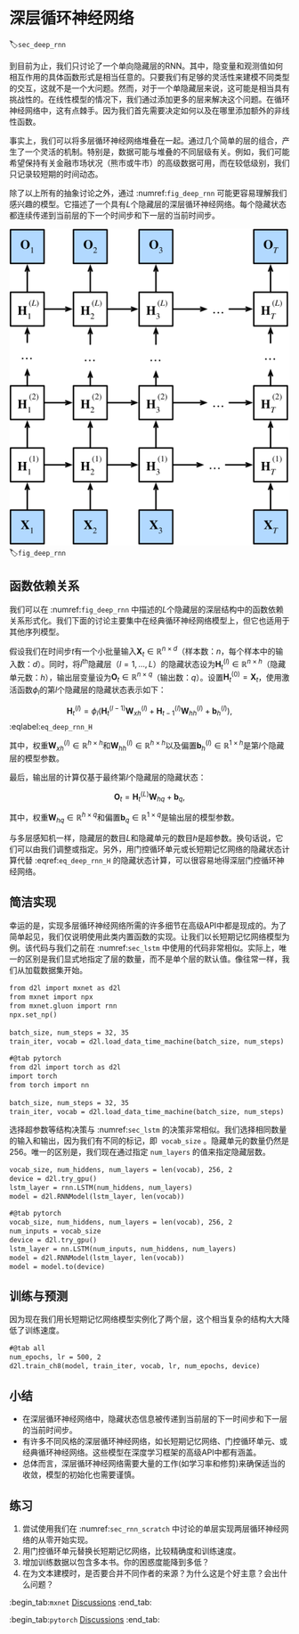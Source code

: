 # 深层循环神经网络

:label:`sec_deep_rnn`

到目前为止，我们只讨论了一个单向隐藏层的RNN。其中，隐变量和观测值如何相互作用的具体函数形式是相当任意的。只要我们有足够的灵活性来建模不同类型的交互，这就不是一个大问题。然而，对于一个单隐藏层来说，这可能是相当具有挑战性的。在线性模型的情况下，我们通过添加更多的层来解决这个问题。在循环神经网络中，这有点棘手。因为我们首先需要决定如何以及在哪里添加额外的非线性函数。

事实上，我们可以将多层循环神经网络堆叠在一起。通过几个简单的层的组合，产生了一个灵活的机制。特别是，数据可能与堆叠的不同层级有关。例如，我们可能希望保持有关金融市场状况（熊市或牛市）的高级数据可用，而在较低级别，我们只记录较短期的时间动态。

除了以上所有的抽象讨论之外，通过 :numref:`fig_deep_rnn` 可能更容易理解我们感兴趣的模型。它描述了一个具有$L$个隐藏层的深层循环神经网络。每个隐藏状态都连续传递到当前层的下一个时间步和下一层的当前时间步。

![深层循环神经网络的结构。](../img/deep-rnn.svg)
:label:`fig_deep_rnn`

## 函数依赖关系

我们可以在 :numref:`fig_deep_rnn` 中描述的$L$个隐藏层的深层结构中的函数依赖关系形式化。我们下面的讨论主要集中在经典循环神经网络模型上，但它也适用于其他序列模型。

假设我们在时间步$t$有一个小批量输入$\mathbf{X}_t \in \mathbb{R}^{n \times d}$（样本数：$n$，每个样本中的输入数：$d$）。同时，将$l^\mathrm{th}$隐藏层（$l=1,\ldots,L$）的隐藏状态设为$\mathbf{H}_t^{(l)}  \in \mathbb{R}^{n \times h}$（隐藏单元数：$h$），输出层变量设为$\mathbf{O}_t \in \mathbb{R}^{n \times q}$（输出数：$q$）。设置$\mathbf{H}_t^{(0)} = \mathbf{X}_t$，使用激活函数$\phi_l$的第$l$个隐藏层的隐藏状态表示如下：

$$\mathbf{H}_t^{(l)} = \phi_l(\mathbf{H}_t^{(l-1)} \mathbf{W}_{xh}^{(l)} + \mathbf{H}_{t-1}^{(l)} \mathbf{W}_{hh}^{(l)}  + \mathbf{b}_h^{(l)}),$$
:eqlabel:`eq_deep_rnn_H`

其中，权重$\mathbf{W}_{xh}^{(l)} \in \mathbb{R}^{h \times h}$和$\mathbf{W}_{hh}^{(l)} \in \mathbb{R}^{h \times h}$以及偏置$\mathbf{b}_h^{(l)} \in \mathbb{R}^{1 \times h}$是第$l$个隐藏层的模型参数。

最后，输出层的计算仅基于最终第$l$个隐藏层的隐藏状态：

$$\mathbf{O}_t = \mathbf{H}_t^{(L)} \mathbf{W}_{hq} + \mathbf{b}_q,$$

其中，权重$\mathbf{W}_{hq} \in \mathbb{R}^{h \times q}$和偏置$\mathbf{b}_q \in \mathbb{R}^{1 \times q}$是输出层的模型参数。

与多层感知机一样，隐藏层的数目$L$和隐藏单元的数目$h$是超参数。换句话说，它们可以由我们调整或指定。另外，用门控循环单元或长短期记忆网络的隐藏状态计算代替 :eqref:`eq_deep_rnn_H` 的隐藏状态计算，可以很容易地得深层门控循环神经网络。

## 简洁实现

幸运的是，实现多层循环神经网络所需的许多细节在高级API中都是现成的。为了简单起见，我们仅说明使用此类内置函数的实现。让我们以长短期记忆网络模型为例。该代码与我们之前在 :numref:`sec_lstm` 中使用的代码非常相似。实际上，唯一的区别是我们显式地指定了层的数量，而不是单个层的默认值。像往常一样，我们从加载数据集开始。

```{.python .input}
from d2l import mxnet as d2l
from mxnet import npx
from mxnet.gluon import rnn
npx.set_np()

batch_size, num_steps = 32, 35
train_iter, vocab = d2l.load_data_time_machine(batch_size, num_steps)
```

```{.python .input}
#@tab pytorch
from d2l import torch as d2l
import torch
from torch import nn

batch_size, num_steps = 32, 35
train_iter, vocab = d2l.load_data_time_machine(batch_size, num_steps)
```

选择超参数等结构决策与 :numref:`sec_lstm` 的决策非常相似。我们选择相同数量的输入和输出，因为我们有不同的标记，即` vocab_size` 。隐藏单元的数量仍然是256。唯一的区别是，我们现在通过指定 `num_layers` 的值来指定隐藏层数。

```{.python .input}
vocab_size, num_hiddens, num_layers = len(vocab), 256, 2
device = d2l.try_gpu()
lstm_layer = rnn.LSTM(num_hiddens, num_layers)
model = d2l.RNNModel(lstm_layer, len(vocab))
```

```{.python .input}
#@tab pytorch
vocab_size, num_hiddens, num_layers = len(vocab), 256, 2
num_inputs = vocab_size
device = d2l.try_gpu()
lstm_layer = nn.LSTM(num_inputs, num_hiddens, num_layers)
model = d2l.RNNModel(lstm_layer, len(vocab))
model = model.to(device)
```

## 训练与预测

因为现在我们用长短期记忆网络模型实例化了两个层，这个相当复杂的结构大大降低了训练速度。

```{.python .input}
#@tab all
num_epochs, lr = 500, 2
d2l.train_ch8(model, train_iter, vocab, lr, num_epochs, device)
```

## 小结

* 在深层循环神经网络中，隐藏状态信息被传递到当前层的下一时间步和下一层的当前时间步。
* 有许多不同风格的深层循环神经网络，如长短期记忆网络、门控循环单元、或经典循环神经网络。这些模型在深度学习框架的高级API中都有涵盖。
* 总体而言，深层循环神经网络需要大量的工作(如学习率和修剪)来确保适当的收敛，模型的初始化也需要谨慎。

## 练习

1. 尝试使用我们在 :numref:`sec_rnn_scratch` 中讨论的单层实现两层循环神经网络的从零开始实现。
2. 用门控循环单元替换长短期记忆网络，比较精确度和训练速度。
3. 增加训练数据以包含多本书。你的困惑度能降到多低？
4. 在为文本建模时，是否要合并不同作者的来源？为什么这是个好主意？会出什么问题？

:begin_tab:`mxnet`
[Discussions](https://discuss.d2l.ai/t/340)
:end_tab:

:begin_tab:`pytorch`
[Discussions](https://discuss.d2l.ai/t/1058)
:end_tab:
